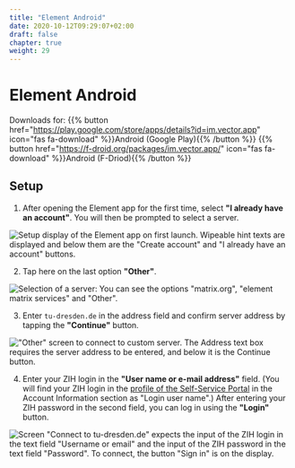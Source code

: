 ```yaml
---
title: "Element Android"
date: 2020-10-12T09:29:07+02:00
draft: false
chapter: true
weight: 29
---
```


# Element Android

Downloads for: {{% button href="https://play.google.com/store/apps/details?id=im.vector.app" icon="fas fa-download" %}}Android (Google Play){{% /button %}} {{% button href="https://f-droid.org/packages/im.vector.app/" icon="fas fa-download" %}}Android (F-Driod){{% /button %}}

## Setup

1. After opening the Element app for the first time, select **"I already have an account"**. You will then be prompted to select a server.

![Setup display of the Element app on first launch. Wipeable hint texts are displayed and below them are the "Create account" and "I already have an account" buttons.](/images/15_Element_Android1_en.jpg?height=50vh&classes=border)

2. Tap here on the last option **"Other"**.

![Selection of a server: You can see the options "matrix.org", "element matrix services" and "Other".](/images/15_Element_Android2_en.jpg?height=50vh&classes=border)

3. Enter `tu-dresden.de` in the address field and confirm server address by tapping the **"Continue"** button.

!["Other" screen to connect to custom server. The Address text box requires the server address to be entered, and below it is the Continue button.](/images/15_Element_Android3_en.jpg?height=50vh&classes=border)

4. Enter your ZIH login in the **"User name or e-mail address"** field. (You will find your ZIH login in the [profile of the Self-Service Portal](https://selfservice.tu-dresden.de/profile/) in the Account Information section as "Login user name".) After entering your ZIH password in the second field, you can log in using the **"Login"** button.

![Screen "Connect to tu-dresden.de" expects the input of the ZIH login in the text field "Username or email" and the input of the ZIH password in the text field "Password". To connect, the button "Sign in" is on the display.](/images/15_Element_Android4_en.jpg?height=50vh&classes=border)
